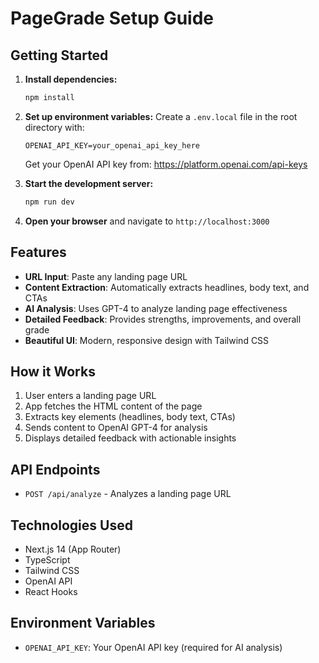 # PageGrade Setup Guide

## Getting Started

1. **Install dependencies:**
   ```bash
   npm install
   ```

2. **Set up environment variables:**
   Create a `.env.local` file in the root directory with:
   ```
   OPENAI_API_KEY=your_openai_api_key_here
   ```
   
   Get your OpenAI API key from: https://platform.openai.com/api-keys

3. **Start the development server:**
   ```bash
   npm run dev
   ```

4. **Open your browser** and navigate to `http://localhost:3000`

## Features

- **URL Input**: Paste any landing page URL
- **Content Extraction**: Automatically extracts headlines, body text, and CTAs
- **AI Analysis**: Uses GPT-4 to analyze landing page effectiveness
- **Detailed Feedback**: Provides strengths, improvements, and overall grade
- **Beautiful UI**: Modern, responsive design with Tailwind CSS

## How it Works

1. User enters a landing page URL
2. App fetches the HTML content of the page
3. Extracts key elements (headlines, body text, CTAs)
4. Sends content to OpenAI GPT-4 for analysis
5. Displays detailed feedback with actionable insights

## API Endpoints

- `POST /api/analyze` - Analyzes a landing page URL

## Technologies Used

- Next.js 14 (App Router)
- TypeScript
- Tailwind CSS
- OpenAI API
- React Hooks

## Environment Variables

- `OPENAI_API_KEY`: Your OpenAI API key (required for AI analysis) 